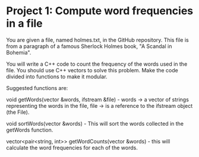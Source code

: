 # Project 1: Compute word frequencies in a file

You are given a file, named holmes.txt, in the GitHub repository. This file is from a paragraph of a famous Sherlock Holmes book, "A Scandal in Bohemia".

You will write a C++ code to count the frequency of the words used in the file. You should use C++ vectors to solve this problem. Make the code divided into functions to make it modular. 

Suggested functions are:

void getWords(vector<string> &words, ifstream &file) - words -> a vector of strings representing the words in the file, file -> is a reference to the ifstream object (the File).


void sortWords(vector<string> &words) - This will sort the words collected in the getWords function.


vector<pair<string, int>> getWordCounts(vector<string> &words) - this will calculate the word frequencies for each of the words.

